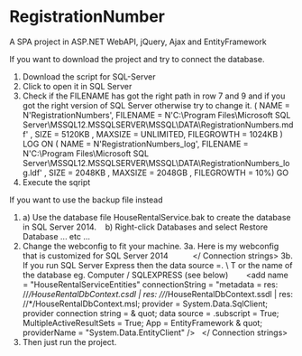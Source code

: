 # RegistrationNumber
A SPA project in ASP.NET WebAPI, jQuery, Ajax and EntityFramework

If you want to download the project and try to connect the database.

1. Download the script for SQL-Server
2. Click to open it in SQL Server
3. Check if the FILENAME has got the right path in row 7 and 9 and if you got the right version of SQL Server otherwise try to change it.
( NAME = N'RegistrationNumbers', FILENAME = N'C:\Program Files\Microsoft SQL Server\MSSQL12.MSSQLSERVER\MSSQL\DATA\RegistrationNumbers.mdf' , SIZE = 5120KB , MAXSIZE = UNLIMITED, FILEGROWTH = 1024KB )
 LOG ON 
( NAME = N'RegistrationNumbers_log', FILENAME = N'C:\Program Files\Microsoft SQL Server\MSSQL12.MSSQLSERVER\MSSQL\DATA\RegistrationNumbers_log.ldf' , SIZE = 2048KB , MAXSIZE = 2048GB , FILEGROWTH = 10%)
GO
4. Execute the sqript

If you want to use the backup file instead
1. a) Use the database file HouseRentalService.bak to create the database in SQL Server 2014.
   b) Right-click Databases and select Restore Database ... etc ...
2. Change the webconfig to fit your machine.
3a. Here is my webconfig that is customized for SQL Server 2014
  <Connection strings>
    <add name = "HouseRentalServiceEntities" connectionString = "metadata = res: //*/HouseRentalDbContext.csdl | res: //*/HouseRentalDbContext.ssdl | res: //*/HouseRentalDbContext.msl; provider = System.Data.SqlClient; provider connection string = & quot; data source = .; initial catalog = HouseRentalService; integrated security = True; MultipleActiveResultSets = True; App = EntityFramework & quot; " providerName = "System.Data.EntityClient" />
  </ Connection strings>
3b. If you run SQL Server Express then the data source =. \ T or the name of the database eg. Computer / SQLEXPRESS (see below)
  <Connection strings>
    <add name = "HouseRentalServiceEntities" connectionString = "metadata = res: //*/HouseRentalDbContext.csdl | res: //*/HouseRentalDbContext.ssdl | res: //*/HouseRentalDbContext.msl; provider = System.Data.SqlClient; provider connection string = & quot; data source = .subscript = True; MultipleActiveResultSets = True; App = EntityFramework & quot; providerName = "System.Data.EntityClient" />
  </ Connection strings>
4. Then just run the project.

